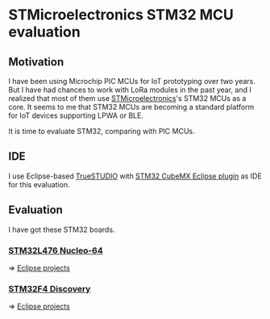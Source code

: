 # STMicroelectronics STM32 MCU evaluation

## Motivation

I have been using Microchip PIC MCUs for IoT prototyping over two years. But I have had chances to work with LoRa modules in the past year, and I realized that most of them use [STMicroelectronics](http://www.st.com/content/st_com/en.html)'s STM32 MCUs as a core. It seems to me that STM32 MCUs are becoming a standard platform for IoT devices supporting LPWA or BLE.

It is time to evaluate STM32, comparing with PIC MCUs.

## IDE

I use Eclipse-based [TrueSTUDIO](https://atollic.com/truestudio/) with [STM32 CubeMX Eclipse plugin](http://www.st.com/en/development-tools/stsw-stm32095.html) as IDE for this evaluation.

## Evaluation

I have got these STM32 boards.

### [STM32L476 Nucleo-64](http://www.st.com/en/evaluation-tools/nucleo-l476rg.html)

=> [Eclipse projects](./STM32L476-Nucleo-64)

### [STM32F4 Discovery](http://www.st.com/en/evaluation-tools/stm32f4discovery.html)

=> [Eclipse projects](./STM32F4-Discovery)

